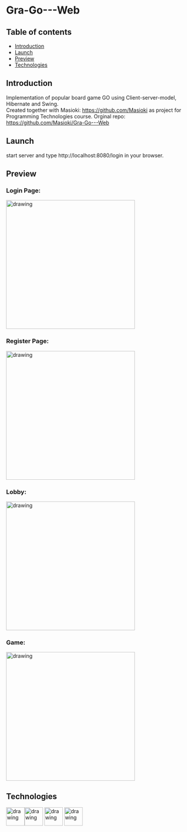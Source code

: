 # Gra-Go---Web

## Table of contents

* [Introduction](#introduction)
* [Launch](#launch)
* [Preview](#preview)
* [Technologies](#technologies)

## Introduction

Implementation of popular board game GO using Client-server-model, Hibernate and Swing.     
Created together with Masioki: https://github.com/Masioki as project for Programming Technologies course. 
Orginal repo: https://github.com/Masioki/Gra-Go---Web 

## Launch

start server and type http://localhost:8080/login in your browser.

## Preview

### Login Page:

<img src="https://github.com/regin123/Gra-Go---Web/blob/master/pictures/login.png" alt="drawing" height=350px/>  

### Register Page:

<img src="https://github.com/regin123/Gra-Go---Web/blob/master/pictures/register.png" alt="drawing" height=350px/>  

### Lobby:

<img src="https://github.com/regin123/Gra-Go---Web/blob/master/pictures/lobby.png" alt="drawing" height=350px/>  

### Game:

<img src="https://github.com/regin123/Gra-Go---Web/blob/master/pictures/game.png" alt="drawing" height=350px/>  

## Technologies

<img src="https://www.techcentral.ie/wp-content/uploads/2019/07/Java_jdk_logo_web-372x210.jpg" alt="drawing" height=50px/><img 
src="https://upload.wikimedia.org/wikipedia/commons/thumb/d/d5/IntelliJ_IDEA_Logo.svg/1024px-IntelliJ_IDEA_Logo.svg.png" alt="drawing" height=50px/>
<img src="https://upload.wikimedia.org/wikipedia/commons/2/22/Hibernate_logo_a.png" alt="drawing" height=50px/>
<img src="https://upload.wikimedia.org/wikipedia/commons/4/44/Spring_Framework_Logo_2018.svg" alt="drawing" height=50px/>
